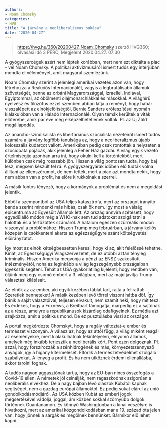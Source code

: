 ```yaml
---
authors: 
- Noam Chomsky
categories: 
- HVG
title: "A járvány a neoliberalizmus bukása"
date: "2020-04-27"
---
```

 
> https://hvg.hu/360/20200427_Noam_Chomsky
> szerző HVG360; olvasási idő 3 PERC; Megjelent 2020.04.27. 07:30

A gyógyszercégek azért nem léptek korábban, mert nem ezt diktálta a piac - vél Noam Chomsky. A politikai aktivizmusáról ismert tudós egy interjúban mondta el véleményét, amit magyarul szemlézünk.

Noam Chomsky szerint a jelenlegi amerikai vezetés azon van, hogy létrehozza a Reakciós Internacionálét, vagyis a legbrutálisabb államok szövetségét, benne az orbáni Magyarországgal, Izraellel, Indiával, Egyiptommal, az öbölmenti olajmonarchiákkal és másokkal. A világhírű nyelvész és filozófus ezzel szemben abban látja a reményt, hogy habár visszalépett az elnökjelöltségtől, Bernie Sanders erőfeszítései nyomán kialakulóban van a Haladó Internacionálé. Olyan témák kerültek a viták előterébe, amik pár éve még elképzelhetetlenek voltak. Pl. az Új Zöld megállapodás.

Az anarcho-szindikalista és libertariánus szocialista nézeteiről ismert tudós számára a járvány legfőbb tanulsága az, hogy a neoliberalizmus újabb kolosszális kudarcot vallott. Amerikában pedig csak rontottak a helyzeten a szociopata pojácák, akik jelenleg a Fehér Ház gazdái. A világ egyik vezető értelmiségije azonban arra int, hogy okulni kell a történtekből, mert különben csak még rosszabb jön. Hiszen a világ pontosan tudta, hogy baj lesz, mégsem készült fel rá. A gyógyszergyárak időben elő tudták volna állítani az ellenszérumot, de nem tették, mert a piac azt mondta nekik, hogy nem abban van a profit, ha előre kirukkolnak a szerrel.

A másik fontos tényező, hogy a kormányok a problémát és nem a megoldást jelentik.

Ebből a szempontból az USA teljes katasztrófa, mert az országot irányító banda szerint mindenki más hibás, csak ők nem. Így most a válság epicentruma az Egyesült Államok lett. Az ország annyira szétesett, hogy egyedülálló módon még a WHO-nak sem tud adatokat szolgáltatni a halottak és a fertőzöttek számáról. A hatalom egészen szürreális módon viszonyul a problémához. Hiszen Trump még februárban, a járvány kellős közepén is csökkenteni akarta az egészségügyre szánt költségvetési előirányzatot.

Így most az elnök kétségbeesetten keresi, hogy ki az, akit felelőssé tehetne. Kínát, az Egészségügyi Világszervezetet, de ez utóbbi aztán tényleg kriminális. Hiszen Amerika megvonja a pénzt az ENSZ szakosított intézményétől, noha az leginkább a világ legszegényebb országaiban igyekszik segíteni. Tehát az USA gyakorlatilag kijelenti, hogy rendben van, öljünk meg egy csomó embert a 3. világban, mert az majd javítja Trump választási kilátásait.

Az elnök az az ember, aki egyik kezében táblát tart, rajta a felirattal: Szeretlek benneteket! A másik kezében lévő tőrrel viszont hátba döf. Így bánik a saját választóival, teljesen elvakult, nem számít neki, hogy mit tesz. És érdekes, hogy a Foxnews, a Breitbart támogatja, márpedig ez a sajtónak az a része, amelyre a republikánusok kizárólag odafigyelnek. Ez média azt szajkózza, amit a politikus mond. De ez pusztulásba viszi az országot.  

A portál megkérdezte Chomskyt, hogy a ragály változtat-e ember és természet viszonyán. A válasz az, hogy az attól függ, a világ miként reagál az eseményekre, mert kialakulhatnak tekintélyelvű, elnyomó államok, amelyek még inkább terjesztik a neoliberális kórt. Pont ezen dolgoznak. Pl. azzal, hogy forszírozzák a szénhidrogének és más, környezetszennyező anyagok, így a higany kitermelését. Eltörlik a természetvédelmet szolgáló szabályokat. A lényeg a profit. És ha nem ütköznek érdemi ellenállásba, akkor tarolni fognak.

A tudós nagyon aggasztónak tartja, hogy az EU-ban nincs összefogás a Covid-19 ellen. A németek jól csinálják, nem ragaszkodnak szigorúan a neoliberális elvekhez. De a nagy bajban lévő olaszok Kubától kapnak segítséget, nem a gazdag európai államoktól. Ez pedig sokat elárul az unió gondolkodásmódjáról. Az USA közben Kubát az emberi jogok megsértésével vádolja, joggal, ám közben sokkal szörnyűbb dolgok történnek Guantanamón. És könnyű Washingtonban a kínai veszélyre is hivatkozni, mert az amerikai közgondolkodásban már a 19. század óta jelen van, hogy jönnek a sárgák és megölnek bennünket. Bármikor elő lehet kapni.
